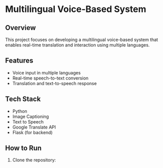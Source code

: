 # Multilingual Voice-Based System

## Overview
This project focuses on developing a multilingual voice-based system that enables real-time translation and interaction using multiple languages.

## Features
- Voice input in multiple languages
- Real-time speech-to-text conversion
- Translation and text-to-speech response

## Tech Stack
- Python
- Image Captioning
- Text to Speech
- Google Translate API
- Flask (for backend)

## How to Run
1. Clone the repository:
